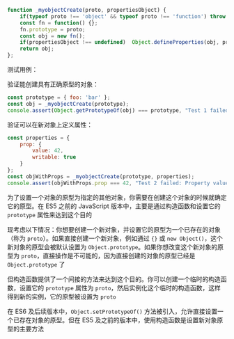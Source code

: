 ```JavaScript
function _myobjectCreate(proto, propertiesObject) {
    if(typeof proto !== 'object' && typeof proto !== 'function') throw new TypeError(`${proto} is not an object or null`);
    const fn = function() {};
    fn.prototype = proto;
    const obj = new fn();
    if(propertiesObject !== undefined)  Object.defineProperties(obj, propertiesObject);
    return obj;
};
```

测试用例：

验证能创建具有正确原型的对象：

```JavaScript
const prototype = { foo: 'bar' };
const obj = _myobjectCreate(prototype);
console.assert(Object.getPrototypeOf(obj) === prototype, "Test 1 failed: Incorrect prototype.");
```

验证可以在新对象上定义属性：

```JavaScript
const properties = {
    prop: {
        value: 42,
        writable: true
    }
};
const objWithProps = _myobjectCreate(prototype, properties);
console.assert(objWithProps.prop === 42, "Test 2 failed: Property value is incorrect.");
```

为了设置一个对象的原型为指定的其他对象，你需要在创建这个对象的时候就确定它的原型。在 ES5 之前的 JavaScript 版本中，主要是通过构造函数和设置它的 `prototype` 属性来达到这个目的

现考虑以下情况：你想要创建一个新对象，并设置它的原型为一个已存在的对象（称为 `proto`）。如果直接创建一个新对象，例如通过 `{}` 或 `new Object()`，这个新对象的原型会被默认设置为 `Object.prototype`。如果你想改变这个新对象的原型为 `proto`，直接操作是不可能的，因为直接创建的对象的原型已经是 `Object.prototype` 了

但构造函数提供了一个间接的方法来达到这个目的。你可以创建一个临时的构造函数，设置它的 `prototype` 属性为 `proto`，然后实例化这个临时的构造函数，这样得到新的实例，它的原型被设置为 `proto`

在 ES6 及后续版本中，`Object.setPrototypeOf()` 方法被引入，允许直接设置一个已存在对象的原型。但在 ES5 及之前的版本中，使用构造函数是设置新对象原型的主要方法
